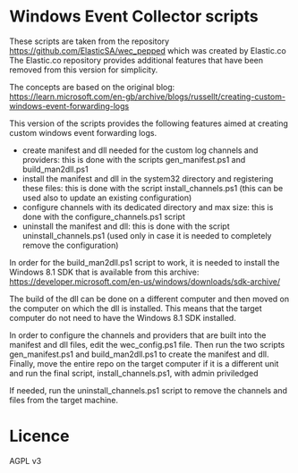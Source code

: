 # Windows Event Collector scripts

These scripts are taken from the repository https://github.com/ElasticSA/wec_pepped which was created by Elastic.co
The Elastic.co repository provides additional features that have been removed from this version for simplicity.

The concepts are based on the original blog: https://learn.microsoft.com/en-gb/archive/blogs/russellt/creating-custom-windows-event-forwarding-logs

This version of the scripts provides the following features aimed at creating custom windows event forwarding logs.
- create manifest and dll needed for the custom log channels and providers: this is done with the scripts gen_manifest.ps1 and build_man2dll.ps1
- install the manifest and dll in the system32 directory and registering these files: this is done with the script install_channels.ps1 (this can be used also to update an existing configuration)
- configure channels with its dedicated directory and max size: this is done with the configure_channels.ps1 script
- uninstall the manifest and dll: this is done with the script uninstall_channels.ps1 (used only in case it is needed to completely remove the configuration)

In order for the build_man2dll.ps1 script to work, it is needed to install the Windows 8.1 SDK that is available from this archive:
https://developer.microsoft.com/en-us/windows/downloads/sdk-archive/

The build of the dll can be done on a different computer and then moved on the computer on which the dll is installed. This means that the target computer do not need to have the Windows 8.1 SDK installed.

In order to configure the channels and providers that are built into the manifest and dll files, edit the wec_config.ps1 file.
Then run the two scripts gen_manifest.ps1 and build_man2dll.ps1 to create the manifest and dll.
Finally, move the entire repo on the target computer if it is a different unit and run the final script, install_channels.ps1, with admin priviledged

If needed, run the uninstall_channels.ps1 script to remove the channels and files from the target machine.


# Licence

AGPL v3

